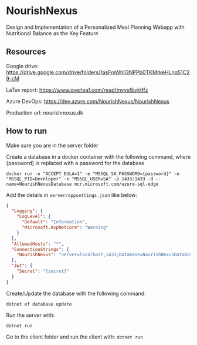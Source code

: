 # NourishNexus
Design and Implementation of a Personalized Meal Planning Webapp with Nutritional Balance as the Key Feature

## Resources

Google drive: https://drive.google.com/drive/folders/1asFmWhll3NPPb0TKMrkeHLnq51C29-cM

LaTex report: https://www.overleaf.com/read/mvvsfbyktffz

Azure DevOps: https://dev.azure.com/NourishNexus/NourishNexus

Production url: nourishnexus.dk



## How to run

Make sure you are in the server folder

Create a database in a docker container with the following command, where {password} is replaced with a password for the database

```docker run -e "ACCEPT_EULA=1" -e "MSSQL_SA_PASSWORD={password}" -e "MSSQL_PID=Developer" -e "MSSQL_USER=SA" -p 1433:1433 -d --name=NourishNexusDatabase mcr.microsoft.com/azure-sql-edge```


Add the details in ``server/appsettings.json`` like below:

```json
{
  "Logging": {
    "LogLevel": {
      "Default": "Information",
      "Microsoft.AspNetCore": "Warning"
    }
  },
  "AllowedHosts": "*",
  "ConnectionStrings": {
    "NourishNexus": "Server=localhost,1433;Database=NourishNexusDatabase;User Id=sa;Password={password};TrustServerCertificate=true"
  },
  "Jwt": {
    "Secret": "{secret}"
  }
}
```


Create/Update the database with the following command:

```dotnet ef database update```


Run the server with:

```dotnet run```

Go to the client folder and run the client with:
```dotnet run```

